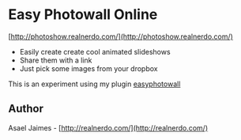 # Easy Photowall Online

[http://photoshow.realnerdo.com/](http://photoshow.realnerdo.com/)

- Easily create create cool animated slideshows
- Share them with a link
- Just pick some images from your dropbox

This is an experiment using my plugin [easyphotowall](https://github.com/realnerdo/easyphotowall)

## Author

Asael Jaimes - [http://realnerdo.com/](http://realnerdo.com/)
